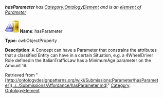 ___hasParameter__ has [Category:OntologyElement](../../Category/OntologyElement.md "Category:OntologyElement") and is an [element of](../../Property/ElementOf.md "Property:ElementOf") [Parameter](../../Submissions/Parameter.md "Submissions:Parameter")_


  




[![ObjectProperty](../../images/thumb/c/c3/ObjectProperty.gif/45px-ObjectProperty.gif)](../../Image/ObjectProperty.gif.md "ObjectProperty")
__Name__: hasParameter 


__Type:__ owl:ObjectProperty 


__Description__: A Concept can have a Parameter that constrains the attributes that a classified Entity can have in a certain Situation, e.g. a 4WheelDriver Role definedIn the ItalianTrafficLaw has a MinimumAge parameter on the Amount 16. 





Retrieved from "[http://ontologydesignpatterns.org/wiki/Submissions:Parameter/hasParameter](../../Submissions/Affordance/hasParameter.md)"
 [Category](http://ontologydesignpatterns.org/wiki/Special:Categories "Special:Categories"): [OntologyElement](../../Category/OntologyElement.md "Category:OntologyElement")